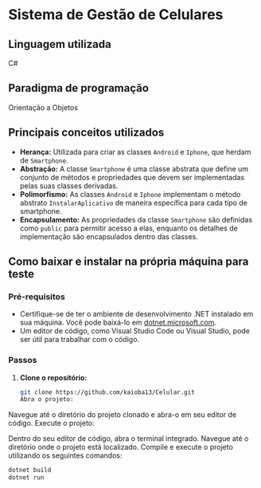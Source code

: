 # Sistema de Gestão de Celulares

## Linguagem utilizada
C#

## Paradigma de programação
Orientação a Objetos

## Principais conceitos utilizados
- **Herança:** Utilizada para criar as classes `Android` e `Iphone`, que herdam de `Smartphone`.
- **Abstração:** A classe `Smartphone` é uma classe abstrata que define um conjunto de métodos e propriedades que devem ser implementadas pelas suas classes derivadas.
- **Polimorfismo:** As classes `Android` e `Iphone` implementam o método abstrato `InstalarAplicativo` de maneira específica para cada tipo de smartphone.
- **Encapsulamento:** As propriedades da classe `Smartphone` são definidas como `public` para permitir acesso a elas, enquanto os detalhes de implementação são encapsulados dentro das classes.

## Como baixar e instalar na própria máquina para teste

### Pré-requisitos
- Certifique-se de ter o ambiente de desenvolvimento .NET instalado em sua máquina. Você pode baixá-lo em [dotnet.microsoft.com](https://dotnet.microsoft.com/download).
- Um editor de código, como Visual Studio Code ou Visual Studio, pode ser útil para trabalhar com o código.

### Passos
1. **Clone o repositório:**
   ```bash
   git clone https://github.com/kaioba13/Celular.git
   Abra o projeto:

Navegue até o diretório do projeto clonado e abra-o em seu editor de código.
Execute o projeto:

Dentro do seu editor de código, abra o terminal integrado.
Navegue até o diretório onde o projeto está localizado.
Compile e execute o projeto utilizando os seguintes comandos:
````bash
dotnet build
dotnet run

